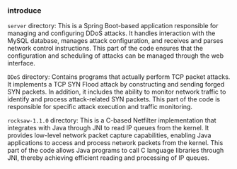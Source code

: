 ### introduce
`server` directory: This is a Spring Boot-based application responsible for managing and configuring DDoS attacks. 
It handles interaction with the MySQL database, manages attack configuration, and receives and parses network control instructions. 
This part of the code ensures that the configuration and scheduling of attacks can be managed through the web interface.

`DDoS` directory: Contains programs that actually perform TCP packet attacks. It implements a TCP SYN Flood attack by constructing and sending forged SYN packets. 
In addition, it includes the ability to monitor network traffic to identify and process attack-related SYN packets. 
This part of the code is responsible for specific attack execution and traffic monitoring.

`rocksaw-1.1.0` directory: This is a C-based Netfilter implementation that integrates with Java through JNI to read IP queues from the kernel. It provides low-level network packet capture capabilities, enabling Java applications to access and process network packets from the kernel. 
This part of the code allows Java programs to call C language libraries through JNI, thereby achieving efficient reading and processing of IP queues.
